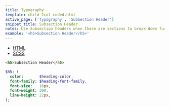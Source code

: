 ```yaml
---
title: Typography
template: child-2col-coded.html
active_page: ['Typography', 'SubSection Header']
snippet_title: Subsection Header
notes: Use Subsection headers when there are sections to break down further within each Section area.
example: '<h5>Subsection Header</h5>'
---
```


* [HTML](0)
* [SCSS](1)

```html
<h5>Subsection Header</h5>
```
```sass
$h5: (
  color:       $heading-color,
  font-family: $heading-font-family,
  font-size:   16px,
  font-weight: 300,
  line-height: 22px,
);
```
